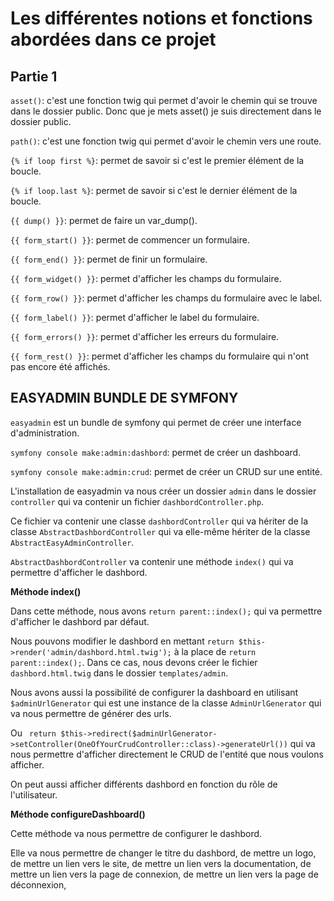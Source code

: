 # Les différentes notions et fonctions abordées dans ce projet

## Partie 1

`asset()`: c'est une fonction twig qui permet d'avoir le chemin qui se trouve dans le dossier public. Donc que je mets asset() je suis directement dans le dossier public.

`path()`: c'est une fonction twig qui permet d'avoir le chemin vers une route.

`{% if loop first %}`: permet de savoir si c'est le premier élément de la boucle.

`{% if loop.last %}`: permet de savoir si c'est le dernier élément de la boucle.

`{{ dump() }}`: permet de faire un var_dump().

`{{ form_start() }}`: permet de commencer un formulaire.

`{{ form_end() }}`: permet de finir un formulaire.

`{{ form_widget() }}`: permet d'afficher les champs du formulaire.

`{{ form_row() }}`: permet d'afficher les champs du formulaire avec le label.

`{{ form_label() }}`: permet d'afficher le label du formulaire.

`{{ form_errors() }}`: permet d'afficher les erreurs du formulaire.

`{{ form_rest() }}`: permet d'afficher les champs du formulaire qui n'ont pas encore été affichés.


## EASYADMIN BUNDLE DE SYMFONY

`easyadmin` est un bundle de symfony qui permet de créer une interface d'administration.

`symfony console make:admin:dashbord`: permet de créer un dashboard.

`symfony console make:admin:crud`: permet de créer un CRUD sur une entité.

L'installation de easyadmin va nous créer un dossier `admin` dans le dossier `controller` qui va contenir un fichier `dashbordController.php`.

Ce fichier va contenir une classe `dashbordController` qui va hériter de la classe `AbstractDashbordController` qui va elle-même hériter de la classe `AbstractEasyAdminController`.

`AbstractDashbordController` va contenir une méthode `index()` qui va permettre d'afficher le dashbord.

**Méthode index()**

Dans cette méthode, nous avons `return parent::index();` qui va permettre d'afficher le dashbord par défaut.

Nous pouvons modifier le dashbord en mettant `return $this->render('admin/dashbord.html.twig');` à la place de `return parent::index();`. Dans ce cas, nous devons créer le fichier `dashbord.html.twig` dans le dossier `templates/admin`.

Nous avons aussi la possibilité de configurer la dashboard en utilisant `$adminUrlGenerator` qui est une instance de la classe `AdminUrlGenerator` qui va nous permettre de générer des urls.

Ou ` return $this->redirect($adminUrlGenerator->setController(OneOfYourCrudController::class)->generateUrl())` qui va nous permettre d'afficher directement le CRUD de l'entité que nous voulons afficher.

On peut aussi afficher différents dashbord en fonction du rôle de l'utilisateur.

**Méthode configureDashboard()**

Cette méthode va nous permettre de configurer le dashbord.

Elle va nous permettre de changer le titre du dashbord, de mettre un logo, de mettre un lien vers le site, de mettre un lien vers la documentation, de mettre un lien vers la page de connexion, de mettre un lien vers la page de déconnexion,